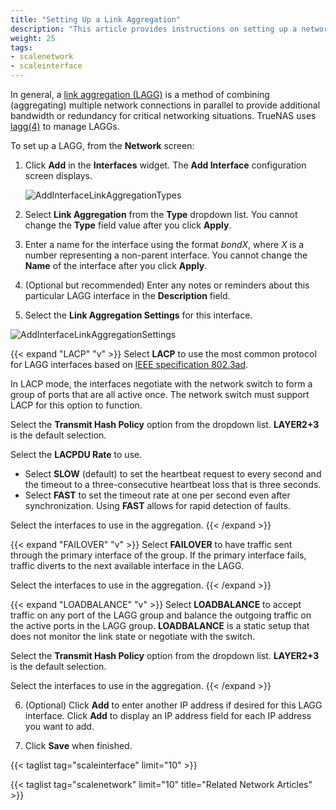 ```yaml
---
title: "Setting Up a Link Aggregation"
description: "This article provides instructions on setting up a network link aggregation (LAGG) interface."
weight: 25
tags:
- scalenetwork
- scaleinterface
---
```



In general, a [link aggregation (LAGG)](https://tools.ietf.org/html/rfc7424) is a method of combining (aggregating) multiple network connections in parallel to provide additional bandwidth or redundancy for critical networking situations. 
TrueNAS uses [lagg(4)](https://wiki.debian.org/BridgeNetworkConnections) to manage LAGGs.

To set up a LAGG, from the **Network** screen:

1. Click **Add** in the **Interfaces** widget. The **Add Interface** configuration screen displays.
   
   ![AddInterfaceLinkAggregationTypes](/images/SCALE/22.02/AddInterfacePanel.png "Add Interface Settings")

2. Select **Link Aggregation** from the **Type** dropdown list. You cannot change the **Type** field value after you click **Apply**.

3. Enter a name for the interface using the format *bondX*, where *X* is a number representing a non-parent interface.
   You cannot change the **Name** of the interface after you click **Apply**.

4. (Optional but recommended) Enter any notes or reminders about this particular LAGG interface in the **Description** field.

5. Select the **Link Aggregation Settings** for this interface. 

![AddInterfaceLinkAggregationSettings](/images/SCALE/22.12/AddInterfaceLinkAggregationSettings.png "Add Interface Settings")

{{< expand "LACP" "v" >}}
Select **LACP** to use the most common protocol for LAGG interfaces based on [IEEE specification 802.3ad](https://www.ieee802.org/3/hssg/public/apr07/frazier_01_0407.pdf).

In LACP mode, the interfaces negotiate with the network switch to form a group of ports that are all active once. The network switch must support LACP for this option to function.

Select the **Transmit Hash Policy** option from the dropdown list. **LAYER2+3** is the default selection.

Select the **LACPDU Rate** to use. 
* Select **SLOW** (default) to set the heartbeat request to every second and the timeout to a three-consecutive heartbeat loss that is three seconds. 
* Select **FAST** to set the timeout rate at one per second even after synchronization. Using **FAST** allows for rapid detection of faults.

Select the interfaces to use in the aggregation.
{{< /expand >}}

{{< expand "FAILOVER" "v" >}}
Select **FAILOVER** to have traffic sent through the primary interface of the group. If the primary interface fails, traffic diverts to the next available interface in the LAGG.

Select the interfaces to use in the aggregation.
{{< /expand >}}

{{< expand "LOADBALANCE" "v" >}}
Select **LOADBALANCE** to accept traffic on any port of the LAGG group and balance the outgoing traffic on the active ports in the LAGG group. **LOADBALANCE** is a static setup that does not monitor the link state or negotiate with the switch.

Select the **Transmit Hash Policy** option from the dropdown list. **LAYER2+3** is the default selection.

Select the interfaces to use in the aggregation.
{{< /expand >}}

6. (Optional) Click **Add** to enter another IP address if desired for this LAGG interface. Click **Add** to display an IP address field for each IP address you want to add.

7. Click **Save** when finished.

{{< taglist tag="scaleinterface" limit="10" >}}

{{< taglist tag="scalenetwork" limit="10" title="Related Network Articles" >}}